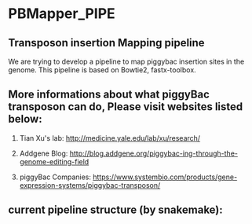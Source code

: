 # PBMapper_PIPE
## Transposon insertion Mapping pipeline
We are trying to develop a pipeline to map piggybac insertion sites in the genome. This pipeline is based on Bowtie2, fastx-toolbox.

## More informations about what piggyBac transposon can do, Please visit websites listed below:

1. Tian Xu's lab:
http://medicine.yale.edu/lab/xu/research/

2. Addgene Blog:
http://blog.addgene.org/piggybac-ing-through-the-genome-editing-field

3. piggyBac Companies:
https://www.systembio.com/products/gene-expression-systems/piggybac-transposon/

## current pipeline structure (by snakemake):
